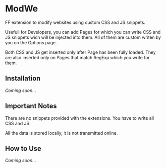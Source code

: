 # ModWe

FF extension to modify websites using custom CSS and JS snippets.

Usefull for Developers, you can add Pages for which you can write CSS and JS snippets wich will be injected into them. All of them are custom writen by you on the Options page.

Both CSS and JS get inserted only after Page has been fully loaded. They are also inserted only on Pages that match RegExp which you write for them.

## Installation

*Coming soon...*

## Important Notes

There are no snippets provided with the extensions. You have to write all CSS and JS.

All the data is stored locally, it is not transmitted online.

## How to Use

*Coming soon...*
